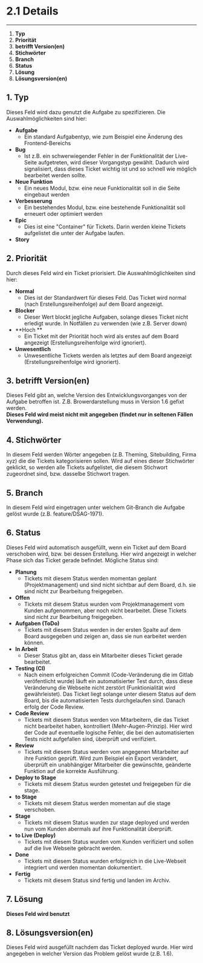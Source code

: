 # 2.1 Details

---

1. **Typ**
2. **Priorität**
3. **betrifft Version\(en\)**
4. **Stichwörter**
5. **Branch**
6. **Status**
7. **Lösung**
8. **Lösungsversion\(en\)**

## 1. Typ

Dieses Feld wird dazu genutzt die Aufgabe zu spezifizieren. Die Auswahlmöglichkeiten sind hier:

* **Aufgabe**
  * Ein standard Aufgabentyp, wie zum Beispiel eine Änderung des Frontend-Bereichs
* **Bug**
  * Ist z.B. ein schwerwiegender Fehler in der Funktionalität der Live-Seite aufgetreten, wird dieser Vorgangstyp gewählt. Dadurch wird signalisiert, dass dieses Ticket wichtig ist und so schnell wie möglich bearbeitet werden sollte.
* **Neue Funktion**
  * Ein neues Modul, bzw. eine neue Funktionalität soll in die Seite eingebaut werden
* **Verbesserung**
  * Ein bestehendes Modul, bzw. eine bestehende Funktionalität soll erneuert oder optimiert werden
* **Epic**
  * Dies ist eine "Container" für Tickets. Darin werden kleine Tickets aufgelistet die unter der Aufgabe laufen.
* **Story**

## 2. Priorität

Durch dieses Feld wird ein Ticket priorisiert. Die Auswahlmöglichkeiten sind hier:

* **Normal**
  * Dies ist der Standardwert für dieses Feld. Das Ticket wird normal \(nach Erstellungsreihenfolge\) auf dem Board angezeigt.
* **Blocker**
  * Dieser Wert blockt jegliche Aufgaben, solange dieses Ticket nicht erledigt wurde. In Notfällen zu verwenden \(wie z.B. Server down\)
* **Hoch **
  * Ein Ticket mit der Priorität hoch wird als erstes auf dem Board angezeigt \(Erstellungsreihenfolge wird ignoriert\).
* **Unwesentlich**
  * Unwesentliche Tickets werden als letztes auf dem Board angezeigt \(Erstellungsreihenfolge wird ignoriert\).

## 3. betrifft Version\(en\)

Dieses Feld gibt an, welche Version des Entwicklungsvorganges von der Aufgabe betroffen ist. Z.B. Browerdarstellung muss in Version 1.6 gefixt werden.  
**Dieses Feld wird meist nicht mit angegeben \(findet nur in seltenen Fällen Verwendung\).**

## 4. Stichwörter

In diesem Feld werden Wörter angegeben \(z.B. Theming, Sitebuilding, Firma xyz\) die die Tickets kategorisieren sollen. Wird auf eines dieser Stichwörter geklickt, so werden alle Tickets aufgelistet, die diesem Stichwort zugeordnet sind, bzw. dasselbe Stichwort tragen.

## 5. Branch

In diesem Feld wird eingetragen unter welchem Git-Branch die Aufgabe gelöst wurde \(z.B. feature/DSAG-1971\).

## 6. Status

Dieses Feld wird automatisch ausgefüllt, wenn ein Ticket auf dem Board verschoben wird, bzw. bei dessen Erstellung. Hier wird angezeigt in welcher Phase sich das Ticket gerade befindet. Mögliche Status sind:

* **Planung**
  * Tickets mit diesem Status werden momentan geplant \(Projektmanagement\) und sind nicht sichtbar auf dem Board, d.h. sie sind nicht zur Bearbeitung freigegeben.
* **Offen**
  * Tickets mit diesem Status wurden vom Projektmanagement vom Kunden aufgenommen, aber noch nicht bearbeitet. Diese Tickets sind nicht zur Bearbeitung freigegeben.
* **Aufgaben \(ToDo\)**
  * Tickets mit diesem Status werden in der ersten Spalte auf dem Board ausgegeben und zeigen an, dass sie nun earbeitet werden können.
* **In Arbeit**
  * Dieser Status gibt an, dass ein Mitarbeiter dieses Ticket gerade bearbeitet.
* **Testing \(CI\)**
  * Nach einem erfolgreichen Commit \(Code-Veränderung die im Gitlab veröfentlicht wurde\) läuft ein automatisierter Test durch, dass diese Veränderung die Webseite nicht zerstört \(Funktionialität wird gewährleistet\). Das Ticket liegt solange unter diesem Status auf dem Board, bis die automatisierten Tests durchgelaufen sind. Danach erfolg der Code Review.
* **Code Review**
  * Tickets mit diesem Status werden von Mitarbeitern, die das Ticket nicht bearbeitet haben, kontrolliert \(Mehr-Augen-Prinzip\). Hier wird der Code auf eventuelle logische Fehler, die bei den automatisierten Tests nicht aufgefallen sind, überprüft und verifiziert.
* **Review**
  * Tickets mit diesem Status werden vom angegenen Mitarbeiter auf ihre Funktion geprüft. Wird zum Beispiel ein Export verändert, überprüft ein unabhängiger Mitarbeiter die gewünschte, geänderte Funktion auf die korrekte Ausführung. 
* **Deploy to Stage**
  * Tickets mit diesem Status wurden getestet und freigegeben für die stage. 
* **to Stage**
  * Tickets mit diesem Status werden momentan auf die stage verschoben.
* **Stage**
  * Tickets mit diesem Status wurden zur stage deployed und werden nun vom Kunden abermals auf ihre Funktionalität überprüft.
* **to Live \(Deploy\)**
  * Tickets mit diesem Status wurden vom Kunden verifiziert und sollen auf die live Webseite gebracht werden.
* **Done**
  * Tickets mit diesem Status wurden erfolgreich in die Live-Webseit integriert und werden momentan dokumentiert.
* **Fertig**
  * Tickets mit diesem Status sind fertig und landen im Archiv.

## 7. Lösung

**Dieses Feld wird benutzt**

## 8. Lösungsversion\(en\)

Dieses Feld wird ausgefüllt nachdem das Ticket deployed wurde. Hier wird angegeben in welcher Version das Problem gelöst wurde \(z.B. 1.6\).


